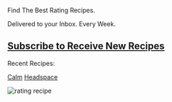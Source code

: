 Find The Best Rating Recipes. 

Delivered to your Inbox. Every Week.

## [Subscribe to Receive New Recipes](https://www.getrevue.co/profile/ratingrecipes)

Recent Recipes:

[Calm](https://ratingrecipes.com/apps/calm/)
[Headspace](https://ratingrecipes.com/apps/headspace/)

![rating recipe](https://user-images.githubusercontent.com/140911/138474135-86a3425a-bc3a-4ffe-914d-ddaa530acb7a.jpeg)
